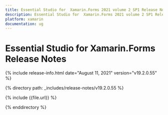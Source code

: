 ```yaml
---
title: Essential Studio for  Xamarin.Forms 2021 volume 2 SP1 Release Notes  
description: Essential Studio for  Xamarin.Forms 2021 volume 2 SP1 Release Notes  
platform: xamarin
documentation: ug
---
```


# Essential Studio for  Xamarin.Forms  Release Notes  

{% include release-info.html date="August 11, 2021"  version="v19.2.0.55" %} 


{% directory path: _includes/release-notes/v19.2.0.55 %}

{% include {{file.url}} %}

{% enddirectory %}
